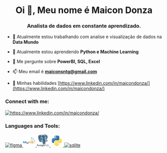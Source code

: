 <h1 align="center">Oi 👋, Meu nome é Maicon Donza</h1>
<h3 align="center">Analista de dados em constante aprendizado.</h3>

- 🔭 Atualmente estou trabalhando com analise e visualização de dados na **Data Mundo**

- 🌱 Atualmente estou aprendendo **Python e Machine Learning**

- 💬 Me pergunte sobre **PowerBI, SQL, Excel**

- 📫 Meu email é **maiconsntg@gmail.com**

- 📄 Minhas habilidades [https://www.linkedin.com/in/maicondonza/](https://www.linkedin.com/in/maicondonza/)

<h3 align="left">Connect with me:</h3>
<p align="left">
<a href="https://linkedin.com/in/https://www.linkedin.com/in/maicondonza/" target="blank"><img align="center" src="https://raw.githubusercontent.com/rahuldkjain/github-profile-readme-generator/master/src/images/icons/Social/linked-in-alt.svg" alt="https://www.linkedin.com/in/maicondonza/" height="30" width="40" /></a>
</p>

<h3 align="left">Languages and Tools:</h3>
<p align="left"> <a href="https://www.figma.com/" target="_blank" rel="noreferrer"> <img src="https://www.vectorlogo.zone/logos/figma/figma-icon.svg" alt="figma" width="40" height="40"/> </a> <a href="https://www.mysql.com/" target="_blank" rel="noreferrer"> <img src="https://raw.githubusercontent.com/devicons/devicon/master/icons/mysql/mysql-original-wordmark.svg" alt="mysql" width="40" height="40"/> </a> <a href="https://www.postgresql.org" target="_blank" rel="noreferrer"> <img src="https://raw.githubusercontent.com/devicons/devicon/master/icons/postgresql/postgresql-original-wordmark.svg" alt="postgresql" width="40" height="40"/> </a> <a href="https://www.python.org" target="_blank" rel="noreferrer"> <img src="https://raw.githubusercontent.com/devicons/devicon/master/icons/python/python-original.svg" alt="python" width="40" height="40"/> </a> <a href="https://www.sqlite.org/" target="_blank" rel="noreferrer"> <img src="https://www.vectorlogo.zone/logos/sqlite/sqlite-icon.svg" alt="sqlite" width="40" height="40"/> </a> </p>




<!---
- 👋 Hi, I’m @Maicondnz
- 👀 I’m interested in ...
- 🌱 I’m currently learning ...
- 💞️ I’m looking to collaborate on ...
- 📫 How to reach me ...

Maicondnz/Maicondnz is a ✨ special ✨ repository because its `README.md` (this file) appears on your GitHub profile.
You can click the Preview link to take a look at your changes.
--->

